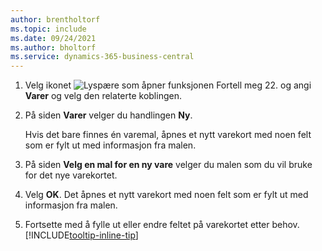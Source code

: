```yaml
---
author: brentholtorf
ms.topic: include
ms.date: 09/24/2021
ms.author: bholtorf
ms.service: dynamics-365-business-central
---
```


1. Velg ikonet ![Lyspære som åpner funksjonen Fortell meg 22.](../media/ui-search/search_small.png "Søkeforstørrelsesglass") og angi **Varer** og velg den relaterte koblingen.  
2. På siden **Varer** velger du handlingen **Ny**.

    Hvis det bare finnes én varemal, åpnes et nytt varekort med noen felt som er fylt ut med informasjon fra malen.
3. På siden **Velg en mal for en ny vare** velger du malen som du vil bruke for det nye varekortet.
4. Velg **OK**. Det åpnes et nytt varekort med noen felt som er fylt ut med informasjon fra malen.
5. Fortsette med å fylle ut eller endre feltet på varekortet etter behov. [!INCLUDE[tooltip-inline-tip](tooltip-inline-tip_md.md)]
